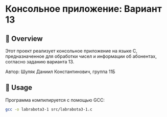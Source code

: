# Консольное приложение: Вариант 13

## 📄 Overview

Этот проект реализует консольное приложение на языке C, предназначенное для обработки чисел и информации об абонентах, согласно заданию варианта 13.

Автор: Шуляк Даниил Константинович, группа 11Б

## 🚀 Usage

Программа компилируется с помощью GCC:

```bash
gcc -o labrabota3-1 src/labrabota3-1.c
